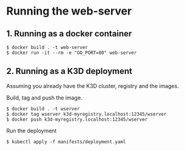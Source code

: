 # Running the web-server 

## 1. Running as a docker container
```shell
$ docker build . -t web-server
$ docker run -it --rm -e "GO_PORT=80" web-server
```

## 2. Running as a K3D deployment
Assuming you already have the K3D cluster, registry and the images.

Build, tag and push the image. 
```shell
$ docker build . -t wserver
$ docker tag wserver k3d-myregistry.localhost:12345/wserver
$ docker push k3d-myregistry.localhost:12345/wserver
```
Run the deployment
```shell
$ kubectl apply -f manifests/deployment.yaml
```
